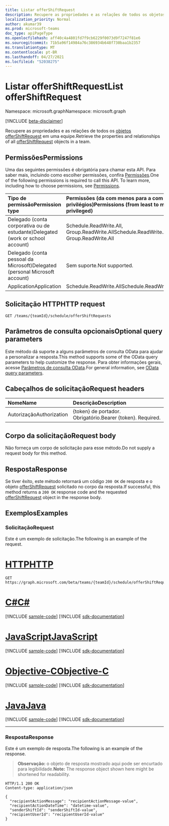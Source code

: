 ```yaml
---
title: Listar offerShiftRequest
description: Recupere as propriedades e as relações de todos os objetos offerShiftRequest em uma equipe.
localization_priority: Normal
author: akumar39
ms.prod: microsoft-teams
doc_type: apiPageType
ms.openlocfilehash: aff40c4a4801fd7f9cb6229f0073d9f7247f81e6
ms.sourcegitcommit: 71b5a96f14984a76c386934b648f730baa1b2357
ms.translationtype: MT
ms.contentlocale: pt-BR
ms.lasthandoff: 04/27/2021
ms.locfileid: "52038275"
---
```

# <a name="list-offershiftrequest"></a><span data-ttu-id="6efe7-103">Listar offerShiftRequest</span><span class="sxs-lookup"><span data-stu-id="6efe7-103">List offerShiftRequest</span></span>

<span data-ttu-id="6efe7-104">Namespace: microsoft.graph</span><span class="sxs-lookup"><span data-stu-id="6efe7-104">Namespace: microsoft.graph</span></span>

[!INCLUDE [beta-disclaimer](../../includes/beta-disclaimer.md)]

<span data-ttu-id="6efe7-105">Recupere as propriedades e as relações de todos os [objetos offerShiftRequest](../resources/offershiftrequest.md) em uma equipe.</span><span class="sxs-lookup"><span data-stu-id="6efe7-105">Retrieve the properties and relationships of all [offerShiftRequest](../resources/offershiftrequest.md) objects in a team.</span></span>

## <a name="permissions"></a><span data-ttu-id="6efe7-106">Permissões</span><span class="sxs-lookup"><span data-stu-id="6efe7-106">Permissions</span></span>

<span data-ttu-id="6efe7-p101">Uma das seguintes permissões é obrigatória para chamar esta API. Para saber mais, incluindo como escolher permissões, confira [Permissões](/graph/permissions-reference).</span><span class="sxs-lookup"><span data-stu-id="6efe7-p101">One of the following permissions is required to call this API. To learn more, including how to choose permissions, see [Permissions](/graph/permissions-reference).</span></span>

| <span data-ttu-id="6efe7-109">Tipo de permissão</span><span class="sxs-lookup"><span data-stu-id="6efe7-109">Permission type</span></span>                        | <span data-ttu-id="6efe7-110">Permissões (da com menos para a com mais privilégios)</span><span class="sxs-lookup"><span data-stu-id="6efe7-110">Permissions (from least to most privileged)</span></span> |
|:---------------------------------------|:--------------------------------------------|
| <span data-ttu-id="6efe7-111">Delegado (conta corporativa ou de estudante)</span><span class="sxs-lookup"><span data-stu-id="6efe7-111">Delegated (work or school account)</span></span>     | <span data-ttu-id="6efe7-112">Schedule.ReadWrite.All, Group.ReadWrite.All</span><span class="sxs-lookup"><span data-stu-id="6efe7-112">Schedule.ReadWrite.All, Group.ReadWrite.All</span></span> |
| <span data-ttu-id="6efe7-113">Delegado (conta pessoal da Microsoft)</span><span class="sxs-lookup"><span data-stu-id="6efe7-113">Delegated (personal Microsoft account)</span></span> | <span data-ttu-id="6efe7-114">Sem suporte.</span><span class="sxs-lookup"><span data-stu-id="6efe7-114">Not supported.</span></span> |
| <span data-ttu-id="6efe7-115">Application</span><span class="sxs-lookup"><span data-stu-id="6efe7-115">Application</span></span>                            | <span data-ttu-id="6efe7-116">Schedule.ReadWrite.All</span><span class="sxs-lookup"><span data-stu-id="6efe7-116">Schedule.ReadWrite.All</span></span> |

## <a name="http-request"></a><span data-ttu-id="6efe7-117">Solicitação HTTP</span><span class="sxs-lookup"><span data-stu-id="6efe7-117">HTTP request</span></span>

<!-- { "blockType": "ignored" } -->

```http
GET /teams/{teamId}/schedule/offerShiftRequests
```

## <a name="optional-query-parameters"></a><span data-ttu-id="6efe7-118">Parâmetros de consulta opcionais</span><span class="sxs-lookup"><span data-stu-id="6efe7-118">Optional query parameters</span></span>

<span data-ttu-id="6efe7-119">Este método dá suporte a alguns parâmetros de consulta OData para ajudar a personalizar a resposta.</span><span class="sxs-lookup"><span data-stu-id="6efe7-119">This method supports some of the OData query parameters to help customize the response.</span></span> <span data-ttu-id="6efe7-120">Para obter informações gerais, acesse [Parâmetros de consulta OData](/graph/query-parameters).</span><span class="sxs-lookup"><span data-stu-id="6efe7-120">For general information, see [OData query parameters](/graph/query-parameters).</span></span>

## <a name="request-headers"></a><span data-ttu-id="6efe7-121">Cabeçalhos de solicitação</span><span class="sxs-lookup"><span data-stu-id="6efe7-121">Request headers</span></span>

| <span data-ttu-id="6efe7-122">Nome</span><span class="sxs-lookup"><span data-stu-id="6efe7-122">Name</span></span>      |<span data-ttu-id="6efe7-123">Descrição</span><span class="sxs-lookup"><span data-stu-id="6efe7-123">Description</span></span>|
|:----------|:----------|
| <span data-ttu-id="6efe7-124">Autorização</span><span class="sxs-lookup"><span data-stu-id="6efe7-124">Authorization</span></span> | <span data-ttu-id="6efe7-p103">{token} de portador. Obrigatório.</span><span class="sxs-lookup"><span data-stu-id="6efe7-p103">Bearer {token}. Required.</span></span> |

## <a name="request-body"></a><span data-ttu-id="6efe7-127">Corpo da solicitação</span><span class="sxs-lookup"><span data-stu-id="6efe7-127">Request body</span></span>

<span data-ttu-id="6efe7-128">Não forneça um corpo de solicitação para esse método.</span><span class="sxs-lookup"><span data-stu-id="6efe7-128">Do not supply a request body for this method.</span></span>

## <a name="response"></a><span data-ttu-id="6efe7-129">Resposta</span><span class="sxs-lookup"><span data-stu-id="6efe7-129">Response</span></span>

<span data-ttu-id="6efe7-130">Se tiver êxito, este método retornará um código `200 OK` de resposta e o objeto [offerShiftRequest](../resources/offershiftrequest.md) solicitado no corpo da resposta.</span><span class="sxs-lookup"><span data-stu-id="6efe7-130">If successful, this method returns a `200 OK` response code and the requested [offerShiftRequest](../resources/offershiftrequest.md) object in the response body.</span></span>

## <a name="examples"></a><span data-ttu-id="6efe7-131">Exemplos</span><span class="sxs-lookup"><span data-stu-id="6efe7-131">Examples</span></span>

### <a name="request"></a><span data-ttu-id="6efe7-132">Solicitação</span><span class="sxs-lookup"><span data-stu-id="6efe7-132">Request</span></span>

<span data-ttu-id="6efe7-133">Este é um exemplo de solicitação.</span><span class="sxs-lookup"><span data-stu-id="6efe7-133">The following is an example of the request.</span></span>

# <a name="http"></a>[<span data-ttu-id="6efe7-134">HTTP</span><span class="sxs-lookup"><span data-stu-id="6efe7-134">HTTP</span></span>](#tab/http)
<!-- {
  "blockType": "request",
  "name": "get_offershiftrequest_2"
}-->

```msgraph-interactive
GET https://graph.microsoft.com/beta/teams/{teamId}/schedule/offerShiftRequests
```
# <a name="c"></a>[<span data-ttu-id="6efe7-135">C#</span><span class="sxs-lookup"><span data-stu-id="6efe7-135">C#</span></span>](#tab/csharp)
[!INCLUDE [sample-code](../includes/snippets/csharp/get-offershiftrequest-2-csharp-snippets.md)]
[!INCLUDE [sdk-documentation](../includes/snippets/snippets-sdk-documentation-link.md)]

# <a name="javascript"></a>[<span data-ttu-id="6efe7-136">JavaScript</span><span class="sxs-lookup"><span data-stu-id="6efe7-136">JavaScript</span></span>](#tab/javascript)
[!INCLUDE [sample-code](../includes/snippets/javascript/get-offershiftrequest-2-javascript-snippets.md)]
[!INCLUDE [sdk-documentation](../includes/snippets/snippets-sdk-documentation-link.md)]

# <a name="objective-c"></a>[<span data-ttu-id="6efe7-137">Objective-C</span><span class="sxs-lookup"><span data-stu-id="6efe7-137">Objective-C</span></span>](#tab/objc)
[!INCLUDE [sample-code](../includes/snippets/objc/get-offershiftrequest-2-objc-snippets.md)]
[!INCLUDE [sdk-documentation](../includes/snippets/snippets-sdk-documentation-link.md)]

# <a name="java"></a>[<span data-ttu-id="6efe7-138">Java</span><span class="sxs-lookup"><span data-stu-id="6efe7-138">Java</span></span>](#tab/java)
[!INCLUDE [sample-code](../includes/snippets/java/get-offershiftrequest-2-java-snippets.md)]
[!INCLUDE [sdk-documentation](../includes/snippets/snippets-sdk-documentation-link.md)]

---


### <a name="response"></a><span data-ttu-id="6efe7-139">Resposta</span><span class="sxs-lookup"><span data-stu-id="6efe7-139">Response</span></span>

<span data-ttu-id="6efe7-140">Este é um exemplo de resposta.</span><span class="sxs-lookup"><span data-stu-id="6efe7-140">The following is an example of the response.</span></span>

> <span data-ttu-id="6efe7-141">**Observação:** o objeto de resposta mostrado aqui pode ser encurtado para legibilidade.</span><span class="sxs-lookup"><span data-stu-id="6efe7-141">**Note:** The response object shown here might be shortened for readability.</span></span>

<!-- {
  "blockType": "response",
  "truncated": true,
  "@odata.type": "microsoft.graph.offerShiftRequest"
} -->

```http
HTTP/1.1 200 OK
Content-type: application/json

{
  "recipientActionMessage": "recipientActionMessage-value",
  "recipientActionDateTime": "datetime-value",
  "senderShiftId": "senderShiftId-value",
  "recipientUserId": "recipientUserId-value"
}
```

<!-- uuid: 16cd6b66-4b1a-43a1-adaf-3a886856ed98
2019-02-04 14:57:30 UTC -->
<!-- {
  "type": "#page.annotation",
  "description": "Get offerShiftRequest",
  "keywords": "",
  "section": "documentation",
  "tocPath": ""
}-->


